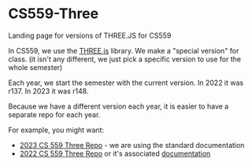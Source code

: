 # CS559-Three
Landing page for versions of THREE.JS for CS559

In CS559, we use the [THREE.js](https://threejs.org/) library. We make a "special version" for class. 
(it isn't any different, we just pick a specific version to use for the whole semester)

Each year, we start the semester with the current version. 
In 2022 it was r137. 
In 2023 it was r148.

Because we have a different version each year, it is easier to have a separate repo for each year.

For example, you might want: 
- [2023 CS 559 Three Repo](https://github.com/CS559/CS559-Three23) - we are using the standard documentation
- [2022 CS 559 Three Repo](https://github.com/CS559/CS559-Three22) or it's associated [documentation](https://cs559.github.io/ThreeDocs_r137/)
